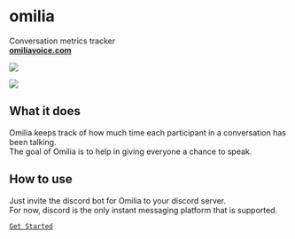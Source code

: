 # omilia
Conversation metrics tracker  
**[omiliavoice.com](https://omiliavoice.com/)**

![](https://firebasestorage.googleapis.com/v0/b/omilia-7adde.appspot.com/o/media%2FOmilia%20logo%20colored.png?alt=media)

![](https://firebasestorage.googleapis.com/v0/b/omilia-7adde.appspot.com/o/media%2Fomilia%20usage%20screenshot.png?alt=media)

## What it does
Omilia keeps track of how much time each participant in a conversation has been talking.  
The goal of Omilia is to help in giving everyone a chance to speak.

## How to use
Just invite the discord bot for Omilia to your discord server.  
For now, discord is the only instant messaging platform that is supported.

[`Get Started`](https://discord.com/oauth2/authorize?client_id=927101408052924426&permissions=274914609152&scope=applications.commands%20bot)
